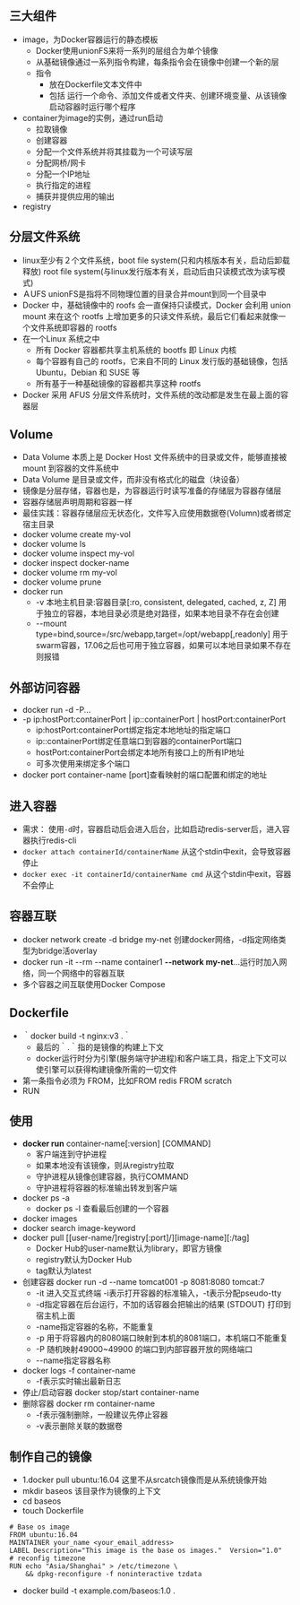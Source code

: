 ## 三大组件
- image，为Docker容器运行的静态模板
  - Docker使用unionFS来将一系列的层组合为单个镜像
  - 从基础镜像通过一系列指令构建，每条指令会在镜像中创建一个新的层
  - 指令
    - 放在Dockerfile文本文件中
    - 包括 运行一个命令、添加文件或者文件夹、创建环境变量、从该镜像启动容器时运行哪个程序
- container为image的实例，通过run启动
  - 拉取镜像
  - 创建容器
  - 分配一个文件系统并将其挂载为一个可读写层
  - 分配网桥/网卡
  - 分配一个IP地址
  - 执行指定的进程
  - 捕获并提供应用的输出
- registry

## 分层文件系统
- linux至少有２个文件系统，boot file system(只和内核版本有关，启动后卸载释放) root file system(与linux发行版本有关，启动后由只读模式改为读写模式)
- ＡUFS unionFS是指将不同物理位置的目录合并mount到同一个目录中
- Docker 中，基础镜像中的 roofs 会一直保持只读模式，Docker 会利用 union mount 来在这个 rootfs 上增加更多的只读文件系统，最后它们看起来就像一个文件系统即容器的 rootfs
- 在一个Linux 系统之中
  - 所有 Docker 容器都共享主机系统的 bootfs 即 Linux 内核
  - 每个容器有自己的 rootfs，它来自不同的 Linux 发行版的基础镜像，包括 Ubuntu，Debian 和 SUSE 等
  - 所有基于一种基础镜像的容器都共享这种 rootfs
- Docker 采用 AFUS 分层文件系统时，文件系统的改动都是发生在最上面的容器层

## Volume
- Data Volume 本质上是 Docker Host 文件系统中的目录或文件，能够直接被 mount 到容器的文件系统中
- Data Volume 是目录或文件，而非没有格式化的磁盘（块设备）
- 镜像是分层存储，容器也是，为容器运行时读写准备的存储层为容器存储层
- 容器存储层声明周期和容器一样
- 最佳实践：容器存储层应无状态化，文件写入应使用数据卷(Volumn)或者绑定宿主目录
- docker volume create my-vol
- docker volume ls
- docker volume inspect my-vol
- docker inspect docker-name
- docker volume rm my-vol
- docker volume prune
- docker run 
  - -v 本地主机目录:容器目录\[:ro, consistent, delegated, cached, z, Z] 用于独立的容器，本地目录必须是绝对路径，如果本地目录不存在会创建
  - --mount type=bind,source=/src/webapp,target=/opt/webapp\[,readonly] 用于swarm容器，17.06之后也可用于独立容器，如果可以本地目录如果不存在则报错
  
## 外部访问容器
- docker run -d -P...
- -p ip:hostPort:containerPort | ip::containerPort | hostPort:containerPort
  - ip:hostPort:containerPort绑定指定本地地址的指定端口
  - ip::containerPort绑定任意端口到容器的containerPort端口
  - hostPort:containerPort会绑定本地所有接口上的所有IP地址
  - 可多次使用来绑定多个端口
- docker port container-name \[port]查看映射的端口配置和绑定的地址

## 进入容器
- 需求： 使用`-d`时，容器启动后会进入后台，比如启动redis-server后，进入容器执行redis-cli
- `docker attach containerId/containerName` 从这个stdin中exit，会导致容器停止
- `docker exec -it containerId/containerName cmd`  从这个stdin中exit，容器不会停止

## 容器互联
- docker network create -d bridge my-net 创建docker网络，-d指定网络类型为bridge活overlay
- docker run -it --rm --name container1 **--network my-net**...运行时加入网络，同一个网络中的容器互联
- 多个容器之间互联使用Docker Compose

## Dockerfile
- ｀docker build -t nginx:v3 .｀
  - 最后的｀.｀指的是镜像的构建上下文
  - docker运行时分为引擎(服务端守护进程)和客户端工具，指定上下文可以使引擎可以获得构建镜像所需的一切文件
- 第一条指令必须为 FROM，比如FROM redis FROM scratch
- RUN 

## 使用
- **docker run** container-name[:version] [COMMAND]
  - 客户端连到守护进程
  - 如果本地没有该镜像，则从registry拉取
  - 守护进程从镜像创建容器，执行COMMAND
  - 守护进程将容器的标准输出转发到客户端
- docker ps -a
  - docker ps -l 查看最后创建的一个容器
- docker images
- docker search image-keyword
- docker pull [[user-name/]registry[:port]/][image-name][:/tag]
  - Docker Hub的user-name默认为library，即官方镜像
  - registry默认为Docker Hub
  - tag默认为latest
- 创建容器 docker run -d --name tomcat001 -p 8081:8080 tomcat:7
  - -it 进入交互式终端 -i表示打开容器的标准输入，-t表示分配pseudo-tty
  - -d指定容器在后台运行，不加的话容器会把输出的结果 (STDOUT) 打印到宿主机上面
  - -name指定容器的名称，不能重复
  - -p 用于将容器内的8080端口映射到本机的8081端口，本机端口不能重复
  - -P 随机映射49000~49900 的端口到内部容器开放的网络端口
  - --name指定容器名称
- docker logs -f container-name
  - -f表示实时输出最新日志
- 停止/启动容器 docker stop/start container-name
- 删除容器 docker rm container-name
  - -f表示强制删除，一般建议先停止容器
  - -v表示删除关联的数据卷
  
## 制作自己的镜像
- 1.docker pull ubuntu:16.04 这里不从srcatch镜像而是从系统镜像开始
- mkdir baseos 该目录作为镜像的上下文
- cd baseos
- touch Dockerfile
```
# Base os image
FROM ubuntu:16.04
MAINTAINER your_name <your_email_address>
LABEL Description="This image is the base os images."  Version="1.0"
# reconfig timezone
RUN echo "Asia/Shanghai" > /etc/timezone \
    && dpkg-reconfigure -f noninteractive tzdata
```
- docker build -t example.com/baseos:1.0 .

